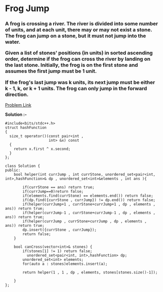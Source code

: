 # Frog Jump

<h3>
A frog is crossing a river. The river is divided into some number of units, and at each unit, there may or may not exist a stone. The frog can jump on a stone, but it must not jump into the water.

Given a list of stones' positions (in units) in sorted ascending order, determine if the frog can cross the river by landing on the last stone. Initially, the frog is on the first stone and assumes the first jump must be 1 unit.

If the frog's last jump was k units, its next jump must be either k - 1, k, or k + 1 units. The frog can only jump in the forward direction.
</h3>

[Problem Link](https://leetcode.com/problems/frog-jump/?envType=daily-question&envId=2023-08-27)

**Solution :-**

```
#include<bits/stdc++.h>
struct hashFunction
{
  size_t operator()(const pair<int , 
                    int> &x) const
  {
    return x.first ^ x.second;
  }
};

class Solution {
public:
    bool helper(int currJump , int currStone, unordered_set<pair<int, int>,hashFunction>& dp , unordered_set<int>&elements , int ans ){

        if(currStone == ans) return true;
        if(currJump==0)return false;
        if(elements.find(currStone) == elements.end()) return false;
        if(dp.find({currStone , currJump}) != dp.end()) return false;
        if(helper(currJump+1 , currStone+currJump+1 , dp , elements , ans)) return true;
        if(helper(currJump-1 , currStone+currJump-1 , dp , elements , ans)) return true;
        if(helper(currJump , currStone+currJump , dp , elements , ans)) return true;
        dp.insert({currStone , currJump});
        return false;
    }
    
    bool canCross(vector<int>& stones) {
        if(stones[1] != 1) return false;
          unordered_set<pair<int, int>,hashFunction> dp;
        unordered_set<int> elements;
        for(auto a : stones)elements.insert(a);

        return helper(1 , 1 , dp , elements, stones[stones.size()-1]);
        
    }
};
```
